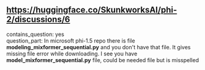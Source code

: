 ## https://huggingface.co/SkunkworksAI/phi-2/discussions/6

contains_question: yes  
question_part: In microsoft phi-1.5 repo there is file **modeling_mixformer_sequential.py** and you don't have that file. It gives missing file error while downloading. I see you have  **model_mixformer_sequential.py** file, could be needed file but is misspelled
